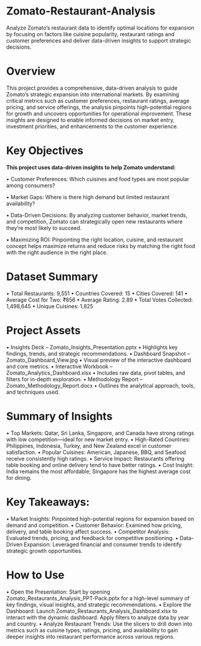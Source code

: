 # Zomato-Restaurant-Analysis
Analyze Zomato’s restaurant data to identify optimal locations for expansion by focusing on factors like cuisine popularity, restaurant ratings and customer preferences and deliver data-driven insights to support strategic decisions.

# Overview
This project provides a comprehensive, data-driven analysis to guide Zomato’s strategic expansion into international markets. By examining critical metrics such as customer preferences, restaurant ratings, average pricing, and service offerings, the analysis pinpoints high-potential regions for growth and uncovers opportunities for operational improvement. These insights are designed to enable informed decisions on market entry, investment priorities, and enhancements to the customer experience.

# Key Objectives
**This project uses data-driven insights to help Zomato understand:**

•	Customer Preferences: Which cuisines and food types are most popular among consumers?

•	Market Gaps: Where is there high demand but limited restaurant availability?

•	Data-Driven Decisions: By analyzing customer behavior, market trends, and competition, Zomato can strategically open new restaurants where they’re most likely to succeed.

•	Maximizing ROI: Pinpointing the right location, cuisine, and restaurant concept helps maximize returns and reduce risks by matching the right food with the right audience in the right place.

# Dataset Summary
•	Total Restaurants: 9,551
•	Countries Covered: 15
•	Cities Covered: 141
•	Average Cost for Two: ₹856
•	Average Rating: 2.89
•	Total Votes Collected: 1,498,645
•	Unique Cuisines: 1,825

# Project Assets
•	Insights Deck – Zomato_Insights_Presentation.pptx
•	Highlights key findings, trends, and strategic recommendations.
•	Dashboard Snapshot – Zomato_Dashboard_View.jpg
•	Visual preview of the interactive dashboard and core metrics.
•	Interactive Workbook – Zomato_Analytics_Dashboard.xlsx
•	Includes raw data, pivot tables, and filters for in-depth exploration.
•	Methodology Report – Zomato_Methodology_Report.docx
•	Outlines the analytical approach, tools, and techniques used.

# Summary of Insights
•	Top Markets: Qatar, Sri Lanka, Singapore, and Canada have strong ratings with low competition—ideal for new market entry.
•	High-Rated Countries: Philippines, Indonesia, Turkey, and New Zealand excel in customer satisfaction.
•	Popular Cuisines: American, Japanese, BBQ, and Seafood receive consistently high ratings.
•	Service Impact: Restaurants offering table booking and online delivery tend to have better ratings.
•	Cost Insight: India remains the most affordable; Singapore has the highest average cost for dining.

# Key Takeaways:
•	Market Insights: Pinpointed high-potential regions for expansion based on demand and competition.
•	Customer Behavior: Examined how pricing, delivery, and table booking affect success.
•	Competitor Analysis: Evaluated trends, pricing, and feedback for competitive positioning.
•	Data-Driven Expansion: Leveraged financial and consumer trends to identify strategic growth opportunities.

# How to Use
•	Open the Presentation: Start by opening Zomato_Restaurants_Analysis_PPT-Pack.pptx for a high-level summary of key findings, visual insights, and strategic recommendations.
•	Explore the Dashboard: Launch Zomato_Restaurants_Analysis_Dashboard.xlsx to interact with the dynamic dashboard. Apply filters to analyze data by year and country.
•	Analyze Restaurant Trends: Use the slicers to drill down into metrics such as cuisine types, ratings, pricing, and availability to gain deeper insights into restaurant performance across various regions.

